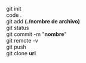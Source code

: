 git init  
code .  
git add **(./nombre de archivo)**  
git status  
git commit -m "**nombre**"  
git remote -v  
git push  
git clone **url**